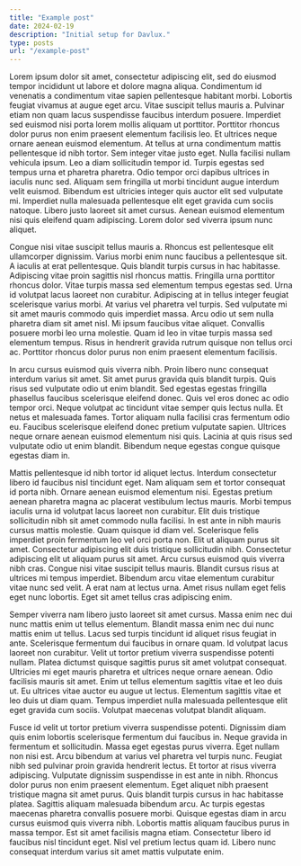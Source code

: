 ```yaml
---
title: "Example post"
date: 2024-02-19
description: "Initial setup for Davlux." 
type: posts
url: "/example-post"
---
```


Lorem ipsum dolor sit amet, consectetur adipiscing elit, sed do eiusmod tempor incididunt ut labore et dolore magna aliqua. Condimentum id venenatis a condimentum vitae sapien pellentesque habitant morbi. Lobortis feugiat vivamus at augue eget arcu. Vitae suscipit tellus mauris a. Pulvinar etiam non quam lacus suspendisse faucibus interdum posuere. Imperdiet sed euismod nisi porta lorem mollis aliquam ut porttitor. Porttitor rhoncus dolor purus non enim praesent elementum facilisis leo. Et ultrices neque ornare aenean euismod elementum. At tellus at urna condimentum mattis pellentesque id nibh tortor. Sem integer vitae justo eget. Nulla facilisi nullam vehicula ipsum. Leo a diam sollicitudin tempor id. Turpis egestas sed tempus urna et pharetra pharetra. Odio tempor orci dapibus ultrices in iaculis nunc sed. Aliquam sem fringilla ut morbi tincidunt augue interdum velit euismod. Bibendum est ultricies integer quis auctor elit sed vulputate mi. Imperdiet nulla malesuada pellentesque elit eget gravida cum sociis natoque. Libero justo laoreet sit amet cursus. Aenean euismod elementum nisi quis eleifend quam adipiscing. Lorem dolor sed viverra ipsum nunc aliquet.

Congue nisi vitae suscipit tellus mauris a. Rhoncus est pellentesque elit ullamcorper dignissim. Varius morbi enim nunc faucibus a pellentesque sit. A iaculis at erat pellentesque. Quis blandit turpis cursus in hac habitasse. Adipiscing vitae proin sagittis nisl rhoncus mattis. Fringilla urna porttitor rhoncus dolor. Vitae turpis massa sed elementum tempus egestas sed. Urna id volutpat lacus laoreet non curabitur. Adipiscing at in tellus integer feugiat scelerisque varius morbi. At varius vel pharetra vel turpis. Sed vulputate mi sit amet mauris commodo quis imperdiet massa. Arcu odio ut sem nulla pharetra diam sit amet nisl. Mi ipsum faucibus vitae aliquet. Convallis posuere morbi leo urna molestie. Quam id leo in vitae turpis massa sed elementum tempus. Risus in hendrerit gravida rutrum quisque non tellus orci ac. Porttitor rhoncus dolor purus non enim praesent elementum facilisis.

In arcu cursus euismod quis viverra nibh. Proin libero nunc consequat interdum varius sit amet. Sit amet purus gravida quis blandit turpis. Quis risus sed vulputate odio ut enim blandit. Sed egestas egestas fringilla phasellus faucibus scelerisque eleifend donec. Quis vel eros donec ac odio tempor orci. Neque volutpat ac tincidunt vitae semper quis lectus nulla. Et netus et malesuada fames. Tortor aliquam nulla facilisi cras fermentum odio eu. Faucibus scelerisque eleifend donec pretium vulputate sapien. Ultrices neque ornare aenean euismod elementum nisi quis. Lacinia at quis risus sed vulputate odio ut enim blandit. Bibendum neque egestas congue quisque egestas diam in.

Mattis pellentesque id nibh tortor id aliquet lectus. Interdum consectetur libero id faucibus nisl tincidunt eget. Nam aliquam sem et tortor consequat id porta nibh. Ornare aenean euismod elementum nisi. Egestas pretium aenean pharetra magna ac placerat vestibulum lectus mauris. Morbi tempus iaculis urna id volutpat lacus laoreet non curabitur. Elit duis tristique sollicitudin nibh sit amet commodo nulla facilisi. In est ante in nibh mauris cursus mattis molestie. Quam quisque id diam vel. Scelerisque felis imperdiet proin fermentum leo vel orci porta non. Elit ut aliquam purus sit amet. Consectetur adipiscing elit duis tristique sollicitudin nibh. Consectetur adipiscing elit ut aliquam purus sit amet. Arcu cursus euismod quis viverra nibh cras. Congue nisi vitae suscipit tellus mauris. Blandit cursus risus at ultrices mi tempus imperdiet. Bibendum arcu vitae elementum curabitur vitae nunc sed velit. A erat nam at lectus urna. Amet risus nullam eget felis eget nunc lobortis. Eget sit amet tellus cras adipiscing enim.

Semper viverra nam libero justo laoreet sit amet cursus. Massa enim nec dui nunc mattis enim ut tellus elementum. Blandit massa enim nec dui nunc mattis enim ut tellus. Lacus sed turpis tincidunt id aliquet risus feugiat in ante. Scelerisque fermentum dui faucibus in ornare quam. Id volutpat lacus laoreet non curabitur. Velit ut tortor pretium viverra suspendisse potenti nullam. Platea dictumst quisque sagittis purus sit amet volutpat consequat. Ultricies mi eget mauris pharetra et ultrices neque ornare aenean. Odio facilisis mauris sit amet. Enim ut tellus elementum sagittis vitae et leo duis ut. Eu ultrices vitae auctor eu augue ut lectus. Elementum sagittis vitae et leo duis ut diam quam. Tempus imperdiet nulla malesuada pellentesque elit eget gravida cum sociis. Volutpat maecenas volutpat blandit aliquam.

Fusce id velit ut tortor pretium viverra suspendisse potenti. Dignissim diam quis enim lobortis scelerisque fermentum dui faucibus in. Neque gravida in fermentum et sollicitudin. Massa eget egestas purus viverra. Eget nullam non nisi est. Arcu bibendum at varius vel pharetra vel turpis nunc. Feugiat nibh sed pulvinar proin gravida hendrerit lectus. Et tortor at risus viverra adipiscing. Vulputate dignissim suspendisse in est ante in nibh. Rhoncus dolor purus non enim praesent elementum. Eget aliquet nibh praesent tristique magna sit amet purus. Quis blandit turpis cursus in hac habitasse platea. Sagittis aliquam malesuada bibendum arcu. Ac turpis egestas maecenas pharetra convallis posuere morbi. Quisque egestas diam in arcu cursus euismod quis viverra nibh. Lobortis mattis aliquam faucibus purus in massa tempor. Est sit amet facilisis magna etiam. Consectetur libero id faucibus nisl tincidunt eget. Nisl vel pretium lectus quam id. Libero nunc consequat interdum varius sit amet mattis vulputate enim.
